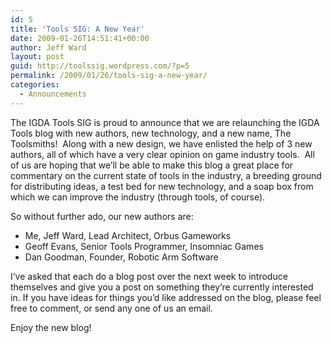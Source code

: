 ```yaml
---
id: 5
title: 'Tools SIG: A New Year'
date: 2009-01-26T14:51:41+00:00
author: Jeff Ward
layout: post
guid: http://toolssig.wordpress.com/?p=5
permalink: /2009/01/26/tools-sig-a-new-year/
categories:
  - Announcements
---
```

The IGDA Tools SIG is proud to announce that we are relaunching the IGDA Tools blog with new authors, new technology, and a new name, The Toolsmiths!  Along with a new design, we have enlisted the help of 3 new authors, all of which have a very clear opinion on game industry tools.  All of us are hoping that we&#8217;ll be able to make this blog a great place for commentary on the current state of tools in the industry, a breeding ground for distributing ideas, a test bed for new technology, and a soap box from which we can improve the industry (through tools, of course).

So without further ado, our new authors are:

  * Me, Jeff Ward, Lead Architect, Orbus Gameworks
  * Geoff Evans, Senior Tools Programmer, Insomniac Games
  * Dan Goodman, Founder, Robotic Arm Software

I&#8217;ve asked that each do a blog post over the next week to introduce themselves and give you a post on something they&#8217;re currently interested in. <span></span>If you have ideas for things you&#8217;d like addressed on the blog, please feel free to comment, or send any one of us an email.

Enjoy the new blog!